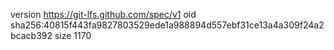 version https://git-lfs.github.com/spec/v1
oid sha256:40815f443fa9827803529ede1a988894d557ebf31ce13a4a309f24a2bcacb392
size 1170
